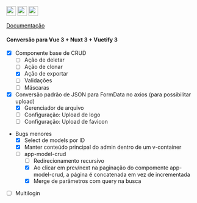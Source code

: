 <img height="25px" src="https://img.shields.io/badge/laravel-%23FF2D20.svg?style=for-the-badge&logo=laravel&logoColor=white" alt="">
<img height="25px" src="https://img.shields.io/badge/Nuxt-002E3B?style=for-the-badge&logo=nuxtdotjs&logoColor=#00DC82" alt="">
<img height="25px" src="https://wakatime.com/badge/github/jeff-silva/tevep.svg" alt="">

[Documentação](/docs/index.md)

#### Conversão para Vue 3 + Nuxt 3 + Vuetify 3
- [x] Componente base de CRUD
    - [ ] Ação de deletar
    - [ ] Ação de clonar
    - [x] Ação de exportar
    - [ ] Validações
    - [ ] Máscaras
- [x] Conversão padrão de JSON para FormData no axios (para possibilitar upload)
    - [x] Gerenciador de arquivo
    - [ ] Configuração: Upload de logo
    - [ ] Configuração: Upload de favicon
- Bugs menores
    - [x] Select de models por ID
    - [x] Manter conteúdo principal do admin dentro de um v-container
    - [ ] app-model-crud
        - [ ] Redirecionamento recursivo
        - [x] Ao clicar em prev/next na paginação do compomente app-model-crud, a página é concatenada em vez de incrementada
        - [x] Merge de parâmetros com query na busca
- [ ] Multilogin